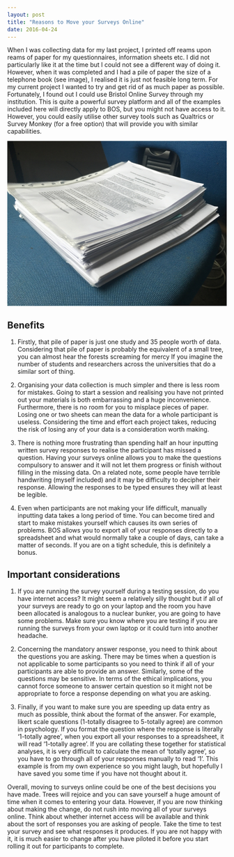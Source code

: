 ```yaml
---
layout: post
title: "Reasons to Move your Surveys Online"
date: 2016-04-24
---
```

When I was collecting data for my last project, I printed off reams upon reams of paper for my questionnaires, information sheets etc. I did not particularly like it at the time but I could not see a different way of doing it. However, when it was completed and I had a pile of paper the size of a telephone book (see image), I realised it is just not feasible long term.
For my current project I wanted to try and get rid of as much paper as possible. Fortunately, I found out I could use Bristol Online Survey through my institution. This is quite a powerful survey platform and all of the examples included here will directly apply to BOS, but you might not have access to it. However, you could easily utilise other survey tools such as Qualtrics or Survey Monkey (for a free option) that will provide you with similar capabilities.

![Reams](https://github.com/BartlettJE/BartlettJE.github.io/blob/master/img/img_0299.jpg)

## Benefits

1. Firstly, that pile of paper is just one study and 35 people worth of data. Considering that pile of paper is probably the equivalent of a small tree, you can almost hear the forests screaming for mercy If you imagine the number of students and researchers across the universities that do a similar sort of thing.

2. Organising your data collection is much simpler and there is less room for mistakes. Going to start a session and realising you have not printed out your materials is both embarrassing and a huge inconvenience. Furthermore, there is no room for you to misplace pieces of paper. Losing one or two sheets can mean the data for a whole participant is useless. Considering the time and effort each project takes, reducing the risk of losing any of your data is a consideration worth making.

3. There is nothing more frustrating than spending half an hour inputting written survey responses to realise the participant has missed a question. Having your surveys online allows you to make the questions compulsory to answer and it will not let them progress or finish without filling in the missing data. On a related note, some people have terrible handwriting (myself included) and it may be difficulty to decipher their response. Allowing the responses to be typed ensures they will at least be legible.

4. Even when participants are not making your life difficult, manually inputting data takes a long period of time. You can become tired and start to make mistakes yourself which causes its own series of problems. BOS allows you to export all of your responses directly to a spreadsheet and what would normally take a couple of days, can take a matter of seconds. If you are on a tight schedule, this is definitely a bonus.
 

## Important considerations

1. If you are running the survey yourself during a testing session, do you have internet access? It might seem a relatively silly thought but if all of your surveys are ready to go on your laptop and the room you have been allocated is analogous to a nuclear bunker, you are going to have some problems. Make sure you know where you are testing if you are running the surveys from your own laptop or it could turn into another headache.

2. Concerning the mandatory answer response, you need to think about the questions you are asking. There may be times when a question is not applicable to some participants so you need to think if all of your participants are able to provide an answer. Similarly, some of the questions may be sensitive. In terms of the ethical implications, you cannot force someone to answer certain question so it might not be appropriate to force a response depending on what you are asking.

3. Finally, if you want to make sure you are speeding up data entry as much as possible, think about the format of the answer. For example, likert scale questions (1-totally disagree to 5-totally agree) are common in psychology. If you format the question where the response is literally ‘1-totally agree’, when you export all your responses to a spreadsheet, it will read ‘1-totally agree’. If you are collating these together for statistical analyses, it is very difficult to calculate the mean of ‘totally agree’, so you have to go through all of your responses manually to read ‘1’. This example is from my own experience so you might laugh, but hopefully I have saved you some time if you have not thought about it.
 

Overall, moving to surveys online could be one of the best decisions you have made. Trees will rejoice and you can save yourself a huge amount of time when it comes to entering your data. However, if you are now thinking about making the change, do not rush into moving all of your surveys online. Think about whether internet access will be available and think about the sort of responses you are asking of people. Take the time to test your survey and see what responses it produces. If you are not happy with it, it is much easier to change after you have piloted it before you start rolling it out for participants to complete.

